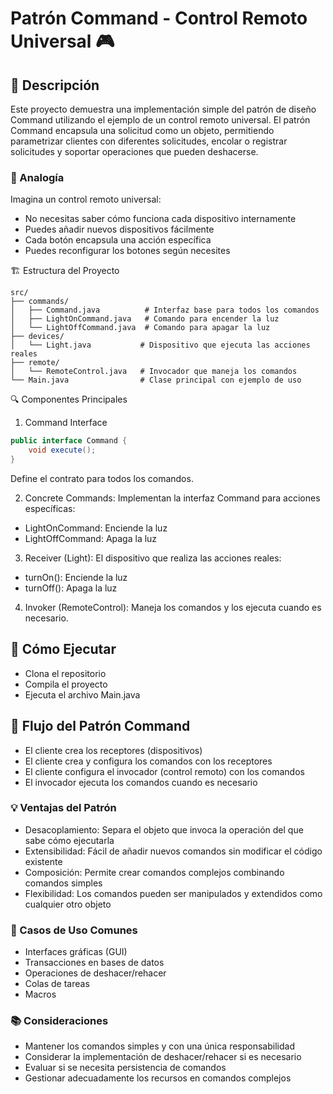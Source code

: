# Patrón Command - Control Remoto Universal 🎮

## 📝 Descripción

Este proyecto demuestra una implementación simple del patrón de diseño Command utilizando el ejemplo de un control remoto universal. El patrón Command encapsula una solicitud como un objeto, permitiendo parametrizar clientes con diferentes solicitudes, encolar o registrar solicitudes y soportar operaciones que pueden deshacerse.

### 🎯 Analogía
Imagina un control remoto universal:

* No necesitas saber cómo funciona cada dispositivo internamente
* Puedes añadir nuevos dispositivos fácilmente
* Cada botón encapsula una acción específica
* Puedes reconfigurar los botones según necesites

🏗️ Estructura del Proyecto
```
src/
├── commands/
│   ├── Command.java          # Interfaz base para todos los comandos
│   ├── LightOnCommand.java   # Comando para encender la luz
│   └── LightOffCommand.java  # Comando para apagar la luz
├── devices/
│   └── Light.java           # Dispositivo que ejecuta las acciones reales
├── remote/
│   └── RemoteControl.java   # Invocador que maneja los comandos
└── Main.java                # Clase principal con ejemplo de uso
```
🔍 Componentes Principales

1. Command Interface
```java
public interface Command {
    void execute();
}
```
Define el contrato para todos los comandos.

2. Concrete Commands: Implementan la interfaz Command para acciones específicas:

* LightOnCommand: Enciende la luz
* LightOffCommand: Apaga la luz

3. Receiver (Light): El dispositivo que realiza las acciones reales:

* turnOn(): Enciende la luz
* turnOff(): Apaga la luz

4. Invoker (RemoteControl): Maneja los comandos y los ejecuta cuando es necesario.

## 🚀 Cómo Ejecutar

* Clona el repositorio
* Compila el proyecto
* Ejecuta el archivo Main.java

## 🔄 Flujo del Patrón Command

* El cliente crea los receptores (dispositivos)
* El cliente crea y configura los comandos con los receptores
* El cliente configura el invocador (control remoto) con los comandos
* El invocador ejecuta los comandos cuando es necesario
### 💡 Ventajas del Patrón
* Desacoplamiento: Separa el objeto que invoca la operación del que sabe cómo ejecutarla
* Extensibilidad: Fácil de añadir nuevos comandos sin modificar el código existente
* Composición: Permite crear comandos complejos combinando comandos simples
* Flexibilidad: Los comandos pueden ser manipulados y extendidos como cualquier otro objeto
### 🎯 Casos de Uso Comunes
* Interfaces gráficas (GUI)
* Transacciones en bases de datos
* Operaciones de deshacer/rehacer
* Colas de tareas
* Macros
### 📚 Consideraciones
* Mantener los comandos simples y con una única responsabilidad
* Considerar la implementación de deshacer/rehacer si es necesario
* Evaluar si se necesita persistencia de comandos
* Gestionar adecuadamente los recursos en comandos complejos